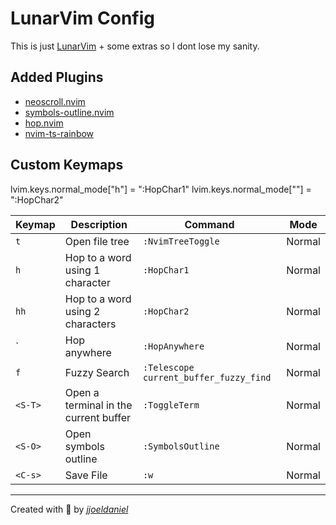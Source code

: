 # LunarVim Config

This is just [LunarVim](https://www.lunarvim.org/) + some extras so I dont lose my sanity.

## Added Plugins

- [neoscroll.nvim](https://github.com/karb94/neoscroll.nvim)
- [symbols-outline.nvim](https://github.com/simrat39/symbols-outline.nvim)
- [hop.nvim](https://github.com/phaazon/hop.nvim)
- [nvim-ts-rainbow](https://github.com/mrjones2014/nvim-ts-rainbow)

## Custom Keymaps
lvim.keys.normal_mode["h"] = ":HopChar1<cr>"
lvim.keys.normal_mode["<S-H>"] = ":HopChar2<cr>"

| Keymap  | Description                           | Command                                | Mode   |
| ------- | ------------------------------------- | -------------------------------------- | ------ |
| `t`     | Open file tree                        | `:NvimTreeToggle`                      | Normal |
| `h`     | Hop to a word using 1 character       | `:HopChar1`                            | Normal |
| `hh`    | Hop to a word using 2 characters      | `:HopChar2`                            | Normal |
| `<S-H>  | Hop anywhere                          | `:HopAnywhere`                         | Normal |
| `f`     | Fuzzy Search                          | `:Telescope current_buffer_fuzzy_find` | Normal |
| `<S-T>` | Open a terminal in the current buffer | `:ToggleTerm`                          | Normal |
| `<S-O>` | Open symbols outline                  | `:SymbolsOutline`                      | Normal |
| `<C-s>` | Save File                             | `:w`                                   | Normal |

---

Created with 💖 by [*jjoeldaniel*](https://github.com/jjoeldaniel)
